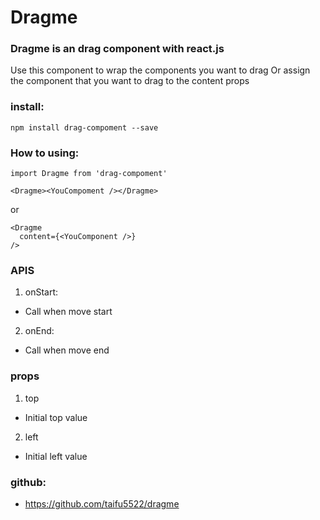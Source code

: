 # Dragme

### Dragme is an drag component with react.js

Use this component to wrap the components you want to drag
Or assign the component that you want to drag to the content props

### install:
    npm install drag-compoment --save

### How to using:
    import Dragme from 'drag-compoment'

    <Dragme><YouCompoment /></Dragme>

or

    <Dragme
      content={<YouComponent />}
    />

### APIS
1. onStart:
* Call when move start

2. onEnd:
* Call when move end

### props
1. top 
* Initial top value

2. left
* Initial left value

### github:

* https://github.com/taifu5522/dragme

